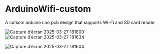 # ArduinoWifi-custom
A cutsom arduino uno pcb design that supports Wi-Fi and SD card reader 


![Capture d’écran 2025-03-27 181800](https://github.com/user-attachments/assets/bb4617d4-a7f2-4f68-a659-43f1f4417947)
![Capture d’écran 2025-03-27 181634](https://github.com/user-attachments/assets/68e5de11-ab52-4dad-83ae-21d844e0f806)

![Capture d’écran 2025-03-27 181604](https://github.com/user-attachments/assets/5beee5b6-fc8c-4523-a384-459107b6a9c9)
